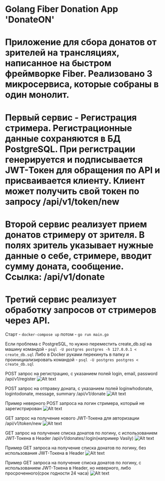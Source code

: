 # Golang Fiber Donation App 'DonateON'

# Приложение для сбора донатов от зрителей на трансляциях, написанное на быстром фреймворке Fiber. Реализовано 3 микросервиса, которые собраны в один монолит.
# Первый сервис - Регистрация стримера. Регистрационные данные сохраняются в БД PostgreSQL. При регистрации генерируется и подписывается JWT-Токен для обращения по API и присваивается клиенту. Клиент может получить свой токен по запросу /api/v1/token/new
# Второй сервис реализует прием донатов стримеру от зрителя. В полях зритель указывает нужные данные о себе, стримере, вводит сумму доната, сообщение. Ссылка: /api/v1/donate
# Третий сервис реализует обработку запросов от стримеров через API.

Старт - `docker-compose up` потом - `go run main.go`

Если проблема с PostgreSQL, то нужно переместить create_db.sql на машину командой - `psql -U postgres postgres -h 127.0.0.1 < create_db.sql`
Либо в Docker руками перекинуть в папку и проинициализировать командой - `psql -U postgres postgres < create_db.sql`

POST запрос на регистрацию, с указанием полей login, email, password /api/v1/register
![Alt text](prew/register.png?raw=true "Register")

POST запрос на отправку доната, с указанием полей loginwhodonate, logintodonate, message, summary /api/v1/donate
![Alt text](prew/donate.png?raw=true "Donate")

Пример неверного POST запроса на логин стримера, который не зарегистрирован
![Alt text](prew/donatenotvalidlogin.png?raw=true "DonateNotValid")

GET запрос на получение нового JWT-Токена для авторизации /api/v1/token/new
![Alt text](prew/new:token.png?raw=true "NewToken")

GET запрос на получение списка донатов по логину, с использованием JWT-Токена в Header /api/v1/donates/:login(например Vasily)
![Alt text](prew/donatesvalue.png?raw=true "Donates")

Пример GET запроса на получение списка донатов по логину, без использования JWT-Токена в Header 
![Alt text](prew/withouttoken.png?raw=true "WithoutToken")

Пример GET запроса на получение списка донатов по логину, c использованием JWT-Токена в Header, но неверного, либо просроченного(срок годности 24 часа) 
![Alt text](prew/notvalidtoken.png?raw=true "NotValidToken")